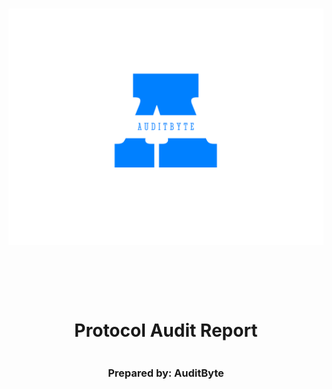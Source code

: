 <!DOCTYPE html>
<html>
<head>
<style>
    .full-page {
        width:  100%;
        height:  100vh; /* This will make the div take up the full viewport height */
        display: flex;
        flex-direction: column;
        justify-content: center;
        align-items: center;
    }
    .full-page img {
        max-width:  200;
        max-height:  200;
        margin-bottom: 5rem;
    }
    .full-page div{
        display: flex;
        flex-direction: column;
        justify-content: center;
        align-items: center;
    }
</style>
</head>
<body>

<div class="full-page">
    <img src="./auditbyte.png" alt="Logo">
    <div>
    <h1>Protocol Audit Report</h1>
    <h3>Prepared by: AuditByte</h3>
    </div>
</div>

</body>
</html>

<!-- Your report starts here! -->

# Table of Contents
- [Table of Contents](#table-of-contents)
- [Protocol Summary](#protocol-summary)
- [Disclaimer](#disclaimer)
- [Risk Classification](#risk-classification)
- [Audit Details](#audit-details)
  - [Scope](#scope)
  - [Roles](#roles)
- [Executive Summary](#executive-summary)
  - [Issues found](#issues-found)
- [Findings](#findings)
  - [High](#high)
    - [\[H-1\] Missing validation for `commissionRate` larger than `maxCommissionRate` in `IPTokenStaking::updateValidatorCommission` can cause operation fail](#h-1-missing-validation-for-commissionrate-larger-than-maxcommissionrate-in-iptokenstakingupdatevalidatorcommission-can-cause-operation-fail)
    - [\[H-2\] Missing check for validator existence in `IPTokenStaking::_stake` function can cause delegator to lose tokens.](#h-2-missing-check-for-validator-existence-in-iptokenstaking_stake-function-can-cause-delegator-to-lose-tokens)
    - [\[H-3\] Missing zero address checks in `IPTokenStaking::setOperator` can cause loss of operator's access.](#h-3-missing-zero-address-checks-in-iptokenstakingsetoperator-can-cause-loss-of-operators-access)
    - [\[H-4\] Missing zero address checks in `IPTokenStaking::setWithdrawalAddress` can cause loss of funds.](#h-4-missing-zero-address-checks-in-iptokenstakingsetwithdrawaladdress-can-cause-loss-of-funds)
    - [\[H-5\] Missing zero address checks in `IPTokenStaking::setRewardsAddress` can cause loss of funds.](#h-5-missing-zero-address-checks-in-iptokenstakingsetrewardsaddress-can-cause-loss-of-funds)
  - [Medium](#medium)
    - [\[M-1\] Missing Check for duplicate validator creation](#m-1-missing-check-for-duplicate-validator-creation)
    - [\[M-2\] Missing check for the remaining balance during redelegation in `IPTokenStaking::_redelegate` allows token below threshold to be omitted.](#m-2-missing-check-for-the-remaining-balance-during-redelegation-in-iptokenstaking_redelegate-allows-token-below-threshold-to-be-omitted)
    - [\[M-3\] Missing reentrancy guard in `IPTokenStaking::unstake` function](#m-3-missing-reentrancy-guard-in-iptokenstakingunstake-function)
    - [\[M-4\] Initializers could be front-run in `UpgradeEntrypoint` contract](#m-4-initializers-could-be-front-run-in-upgradeentrypoint-contract)
    - [\[M-5\] Missing check for `maxUBIPercentage` in `UBIPool` constructor allow setting UBI percentage over the maximum.](#m-5-missing-check-for-maxubipercentage-in-ubipool-constructor-allow-setting-ubi-percentage-over-the-maximum)
    - [\[M-6\] Centralization risk for trusted owners in `UpgradeEntrypoint::planUpgrade` function.](#m-6-centralization-risk-for-trusted-owners-in-upgradeentrypointplanupgrade-function)
    - [\[M-7\] Missing reentrancy guard in `IPTokenStaking::unstakeOnBehalf` function](#m-7-missing-reentrancy-guard-in-iptokenstakingunstakeonbehalf-function)
    - [\[M-8\] Centralization risk for trusted owners in `UpgradeEntrypoint::cancelUpgrade` function](#m-8-centralization-risk-for-trusted-owners-in-upgradeentrypointcancelupgrade-function)
  - [Low](#low)
    - [\[L-1\] `IPTokenStaking` can be initialized by anyone due to front-running](#l-1-iptokenstaking-can-be-initialized-by-anyone-due-to-front-running)
    - [\[L-2\] Centralization risk for trusted owners](#l-2-centralization-risk-for-trusted-owners)
    - [\[L-3\] Miscrepancy in `IPTokenStaking::_createValidator` function and the documentation](#l-3-miscrepancy-in-iptokenstaking_createvalidator-function-and-the-documentation)
    - [\[L-4\] Missing check in `IPTokenStaking::_redelegate` function for the source and destination validators supported token type](#l-4-missing-check-in-iptokenstaking_redelegate-function-for-the-source-and-destination-validators-supported-token-type)
    - [\[L-5\] Initializers in `UBIPool` contract could be front-run](#l-5-initializers-in-ubipool-contract-could-be-front-run)
    - [\[L-6\] Unsafe ERC20 Operations should not be used](#l-6-unsafe-erc20-operations-should-not-be-used)
    - [\[L-7\] The `nonReentrant` `modifier` should occur before all other modifiers](#l-7-the-nonreentrant-modifier-should-occur-before-all-other-modifiers)
    - [\[L-8\] Loop contains `require`/`revert` statements](#l-8-loop-contains-requirerevert-statements)
    - [\[L-9\]: Costly operations inside loops.](#l-9-costly-operations-inside-loops)
    - [\[L-10\]: State variable changes but no event is emitted.](#l-10-state-variable-changes-but-no-event-is-emitted)
- [Informational](#informational)
    - [\[I-1\] Missing check for the unstake amount larger than total unstakable tokens in `IPTokenStaking::_unstake` function](#i-1-missing-check-for-the-unstake-amount-larger-than-total-unstakable-tokens-in-iptokenstaking_unstake-function)
    - [\[I-2\] Sending fee to zero address in `IPTokenStaking::chargesFee` modifier burns all the fee.](#i-2-sending-fee-to-zero-address-in-iptokenstakingchargesfee-modifier-burns-all-the-fee)
    - [\[I-3\] Check effects Interactions Pattern not being followed in `UBIPool::claimUBI` function.](#i-3-check-effects-interactions-pattern-not-being-followed-in-ubipoolclaimubi-function)
- [Gas](#gas)

# Protocol Summary

The Story protocol is making the legal system for creative Intellectual Property (IP) more efficient by turning IP "programmable" on the blockchain. To do this, Story Network is created: a purpose-built layer 1 blockchain where people or programs alike can license, remix, and monetize IP according to transparent terms set by creators themselves.

# Disclaimer

The AUDITBYTE team makes all effort to find as many vulnerabilities in the code in the given time period, but holds no responsibilities for the findings provided in this document. A security audit by the team is not an endorsement of the underlying business or product. The audit was time-boxed and the review of the code was solely on the security aspects of the Solidity implementation of the contracts.

# Risk Classification

|            |        | Impact |        |     |
| ---------- | ------ | ------ | ------ | --- |
|            |        | High   | Medium | Low |
|            | High   | H      | H/M    | M   |
| Likelihood | Medium | H/M    | M      | M/L |
|            | Low    | M      | M/L    | L   |

We use the [CodeHawks](https://docs.codehawks.com/hawks-auditors/how-to-evaluate-a-finding-severity) severity matrix to determine severity. See the documentation for more details.

# Audit Details 
## Scope 

Commit: 17eaf993cfc6dea113f2f25639115a5e3eed50ae
```
/contracts/src/protocol
```

## Roles
# Executive Summary
## Issues found

| Severity | Number of issues found |
| -------- | ---------------------- |
| High     | 5                      |
| Medium   | 8                      |
| Low      | 10                     |
| Info     | 3                      |
| Total    | 26                     |

# Findings

## High

### [H-1] Missing validation for `commissionRate` larger than `maxCommissionRate` in `IPTokenStaking::updateValidatorCommission` can cause operation fail

**Description:** The function does not check if the new `commissionRate` exceeds the `maxCommissionRate`. According to the documentation, If the updated commission rate is larger than max commission rate or the commission rate change delta is larger than max commission rate change, the operation will fail.

```javascript
    function updateValidatorCommission(
        bytes calldata validatorUncmpPubkey,
        uint32 commissionRate
    ) external payable verifyUncmpPubkeyWithExpectedAddress(validatorUncmpPubkey, msg.sender) chargesFee {
        require(commissionRate >= minCommissionRate, "IPTokenStaking: Commission rate under min");
        emit UpdateValidatorCommssion(validatorUncmpPubkey, commissionRate);
    }
```

**Impact:** As a result of that, validators can set an  unreasonably high commision rate and this could lead to exploitative scenarios where validators overcharge delegators.
Delegators may suffer financial losses due to excessive fees.

**Proof of Code:**

In the proof of code below, `CreateValidator` function was called with a `maxCommissionRate` of 5000, then `UpdateValidatorCommssion` function was called with `commissionRate` of 100000000 which is greater than maximum commission rate previously set and it was executed successfully which against documentation.

<details>
<summary>Code</summary>

```javascript
    function testIPTokenStaking_updateValidatorMaxCommission() public {
        // uint256 stakeAmount = 0.5 ether;
        bytes memory validatorUncmpPubkey = delegatorUncmpPubkey;
        // Network shall allow anyone to create a new validator by staking validator’s own tokens (self-delegation)
        uint256 stakeAmount = ipTokenStaking.minStakeAmount();
        vm.deal(delegatorAddr, stakeAmount);
        vm.prank(delegatorAddr);
        vm.expectEmit(address(ipTokenStaking));
        emit IIPTokenStaking.CreateValidator(
            validatorUncmpPubkey,
            "delegator's validator",
            stakeAmount,
            1000,
            5000,
            100,
            1, // supportsUnlocked
            delegatorAddr,
            abi.encode("data")
        );
        ipTokenStaking.createValidator{ value: stakeAmount }({
            validatorUncmpPubkey: delegatorUncmpPubkey,
            moniker: "delegator's validator",
            commissionRate: 1000,
            maxCommissionRate: 5000,
            maxCommissionChangeRate: 100,
            supportsUnlocked: true,
            data: abi.encode("data")
        });

        uint32 commissionRate = 100000000;
        uint256 feeAmount = ipTokenStaking.fee();
        vm.deal(delegatorAddr, feeAmount * 10);
        vm.prank(delegatorAddr);
        vm.expectEmit(address(ipTokenStaking));
        emit IIPTokenStaking.UpdateValidatorCommssion(delegatorUncmpPubkey, commissionRate);
        ipTokenStaking.updateValidatorCommission{ value: feeAmount }(delegatorUncmpPubkey, commissionRate);
    }
```

</details>

**Recommended Mitigation:** There should be check to ensure the new `commissionRate` does not exceed `maxCommissionRate`.

```diff
    function updateValidatorCommission(
        bytes calldata validatorUncmpPubkey,
        uint32 commissionRate
    ) external payable verifyUncmpPubkeyWithExpectedAddress(validatorUncmpPubkey, msg.sender) chargesFee {
        require(commissionRate >= minCommissionRate, "IPTokenStaking: Commission rate under min");
+       require(commissionRate <= maxCommissionRate, "IPTokenStaking: Commission rate exceeds max");
        emit UpdateValidatorCommssion(validatorUncmpPubkey, commissionRate);
    }
```

### [H-2] Missing check for validator existence in `IPTokenStaking::_stake` function can cause delegator to lose tokens.

**Description:** There should be a check in `IPTokenStaking::_stake` for validator existence because according to the natspec the function should creates a validator if it does not exist, then delegates the stake to the validator. According to the documentation, if a delegator delegates to a non-existent validator, the tokens will NOT be refunded.

**Impact:** If the validator does not exist and a delegator delegates to it, the delegator will lose the tokens and will not be refunded. This will lead to financial losses for delegators or users.

**Proof of Concepts:**

It is confirmed in the proof of code below that user stake with unexisted validator without checking for the existence of the validator before.

```javascript
    function testIPTokenStaking_stakeWithoutValidator() public {
        bytes memory delegatorUncmpPubkeyx = hex"04e38d15ae6cc5d41cce27a2307903cb12a406cbf463fe5fef215bdf8aa988ced195e9327ac89cd362eaa0397f8d7f007c02b2a75642f174e455d339e4a1efe47b"; // pragma: allowlist-secret
        // Address matching delegatorCmpPubkey
        address delegatorAddrx = address(0xf398C12A45Bc409b6C652E25bb0a3e702492A4ab);

        // Flexible should produce 0 delegationId
        bytes memory validatorPubkey = delegatorUncmpPubkeyx;
        IIPTokenStaking.StakingPeriod stkPeriod = IIPTokenStaking.StakingPeriod.FLEXIBLE;
        vm.deal(delegatorAddrx, 10000 ether);
        vm.prank(delegatorAddrx);
        uint256 delegationId = ipTokenStaking.stake{ value: 1024 ether }(
            delegatorUncmpPubkeyx,
            validatorPubkey,
            stkPeriod,
            ""
        );
        assertEq(delegationId, 0);
    }
```

**Recommended Mitigation:** There should be a check for the validator existence before delegating to it.

- Add validation to check if the validator exists before proceeding with the delegation.
- If the validator does not exist, revert the transaction and ensure that no tokens are transferred.
- Use a mapping of existing validators (e.g., isValidator), which can be checked before proceeding with the staking operation.

```diff
+   mapping(bytes => bool) private isValidator;
.
.
.
    function _stake(
        bytes calldata delegatorUncmpPubkey,
        bytes calldata validatorUncmpPubkey,
        IIPTokenStaking.StakingPeriod stakingPeriod,
        bytes calldata data
    ) internal returns (uint256) {
        // This can't be tested from Foundry (Solidity), but can be triggered from js/rpc
        require(stakingPeriod <= IIPTokenStaking.StakingPeriod.LONG, "IPTokenStaking: Invalid staking period");
        (uint256 stakeAmount, uint256 remainder) = roundedStakeAmount(msg.value);
        require(stakeAmount >= minStakeAmount, "IPTokenStaking: Stake amount under min");

+       require(isValidator[validatorUncmpPubkey], "IPTokenStaking: Validator does not exist");

        uint256 delegationId = 0;
        if (stakingPeriod != IIPTokenStaking.StakingPeriod.FLEXIBLE) {
            delegationId = ++_delegationIdCounter;
        }
        emit Deposit(
            delegatorUncmpPubkey,
            validatorUncmpPubkey,
            stakeAmount,
            uint8(stakingPeriod),
            delegationId,
            msg.sender,
            data
        );
        // We burn staked tokens
        payable(address(0)).transfer(stakeAmount);

        if (remainder > 0) {
            _refundRemainder(remainder);
        }

        return delegationId;
    }
```

Add the code below in the `IPTokenStaking::_createValidator` function before making external call

```javascript
isValidator[validatorUncmpPubkey] = true;
```

### [H-3] Missing zero address checks in `IPTokenStaking::setOperator` can cause loss of operator's access.

**Description:** In `IPTokenStaking::setOperator` function,  there is missing zero address check for `operator` which can cause the intended operator not to have access to redelegate or unstake on delegator's behalf contrary to the documentation.

```javascript
    function setOperator(
        bytes calldata uncmpPubkey,
        address operator
    ) external payable verifyUncmpPubkeyWithExpectedAddress(uncmpPubkey, msg.sender) chargesFee {
        emit SetOperator(uncmpPubkey, operator);
    }

```

**Impact:** If the operator address is wrongly set, this can cause the intended operator not to have access or right to unstake or redelegate on delegator's behalf.

**Proof of Concepts:**

In the proof of code below, the `operator` address was set to zero address but due to lack of zero address check for the operator in the `IPTokenStaking::setOperator` function, the test successfully passed which can cause loss of access by the intended operator.

Insert the code in `IPTokenStaking.t.sol`

```javascript
    function testIPTokenStaking_setOperatorWithZeroAddress() public {
        address operator = address(0x0000000000000000000000000000000000000000);
        // Network should allow delegators to add operators for themselves
        uint256 feeAmount = 1 ether;
        vm.deal(delegatorAddr, feeAmount);
        vm.prank(delegatorAddr);
        vm.expectEmit(address(ipTokenStaking));
        emit IIPTokenStaking.SetOperator(delegatorUncmpPubkey, operator);
        ipTokenStaking.setOperator{ value: feeAmount }(delegatorUncmpPubkey, operator);
    }
```

**Recommended Mitigation:** It is advised to add the missing zero address checks for `operator` as this can cause loss of access to unstake or redelegate operation.

```diff
    function setOperator(
        bytes calldata uncmpPubkey,
        address operator
    ) external payable verifyUncmpPubkeyWithExpectedAddress(uncmpPubkey, msg.sender) chargesFee {
+       require(operator != address(0), "IPTokenStaking: Zero address not allowed");
        emit SetOperator(uncmpPubkey, operator);
    }

```

### [H-4] Missing zero address checks in `IPTokenStaking::setWithdrawalAddress` can cause loss of funds.

**Description:** In `IPTokenStaking::setWithdrawalAddress` function, there is missing zero address check for `newWithdrawalAddress`. This can cause loss of fund if the address is wrongly set, for example assuming the `newWithdrawalAddress` is set to zero address, any fund send to it will be lost.

```javascript
    function setWithdrawalAddress(
        bytes calldata delegatorUncmpPubkey,
        address newWithdrawalAddress
    ) external payable verifyUncmpPubkeyWithExpectedAddress(delegatorUncmpPubkey, msg.sender) chargesFee {
        emit SetWithdrawalAddress({
            delegatorUncmpPubkey: delegatorUncmpPubkey,
            executionAddress: bytes32(uint256(uint160(newWithdrawalAddress))) // left-padded bytes32 of the address
        });
    }

```

**Impact:** If the `newWithdrawalAddress` is set to zero address, any fund or amount send to it will be lost.

**Proof of Concepts:**

Insert the code below in `IPTokenStaking.t.sol`

```javascript
    function testIPTokenStaking_SetZeroWithdrawalAddress() public {
        uint256 feeAmount = ipTokenStaking.fee();
        address zeroWithdrawalAddress = address(0x000);
        vm.expectEmit(address(ipTokenStaking));
        emit IIPTokenStaking.SetWithdrawalAddress(
            delegatorUncmpPubkey,
            0x0000000000000000000000000000000000000000000000000000000000000000
        );
        vm.prank(delegatorAddr);
        ipTokenStaking.setWithdrawalAddress{ value: feeAmount }(delegatorUncmpPubkey, zeroWithdrawalAddress);

    }
```

**Recommended Mitigation:** It is advised to add the missing zero address checks for `newWithdrawalAddress` as this can cause loss of funds or asset sent to it.

```diff
    function setRewardsAddress(
        bytes calldata delegatorUncmpPubkey,
        address newRewardsAddress
    ) external payable verifyUncmpPubkeyWithExpectedAddress(delegatorUncmpPubkey, msg.sender) chargesFee {
+       require(newWithdrawalAddress != address(0), "IPTokenStaking: Zero address not allowed");
        emit SetRewardAddress({
            delegatorUncmpPubkey: delegatorUncmpPubkey,
            executionAddress: bytes32(uint256(uint160(newRewardsAddress))) // left-padded bytes32 of the address
        });
    }

```

### [H-5] Missing zero address checks in `IPTokenStaking::setRewardsAddress` can cause loss of funds.

**Description:** In `IPTokenStaking::setRewardsAddress` function, there is missing zero address check for `newRewardsAddress`. This can cause loss of fund if the address is wrongly set, for example assuming the `newRewardsAddress` is set to zero address, any reward send to it will be lost.

```javascript
    function setRewardsAddress(
        bytes calldata delegatorUncmpPubkey,
        address newRewardsAddress
    ) external payable verifyUncmpPubkeyWithExpectedAddress(delegatorUncmpPubkey, msg.sender) chargesFee {
        emit SetRewardAddress({
            delegatorUncmpPubkey: delegatorUncmpPubkey,
            executionAddress: bytes32(uint256(uint160(newRewardsAddress))) // left-padded bytes32 of the address
        });
    }

```

**Impact:** If the `newRewardsAddress` is set to zero address, any fund or reward send to it will be lost.

**Proof of Concepts:**

The proof of code below show that network allow the delegators to set zero withdraw address which can result in loss of funds or rewards if withdrawal is processed.

Insert the code below in `IPTokenStaking.t.sol`

```javascript
    function testIPTokenStaking_SetZeroRewardAddress() public {
        uint256 feeAmount = ipTokenStaking.fee();
        address zeroRewardAddress = address(0x000);
        vm.expectEmit(address(ipTokenStaking));
        emit IIPTokenStaking.SetRewardAddress(
            delegatorUncmpPubkey,
            0x0000000000000000000000000000000000000000000000000000000000000000
        );
        vm.prank(delegatorAddr);
        ipTokenStaking.setRewardsAddress{ value: feeAmount }(delegatorUncmpPubkey, zeroRewardAddress);
    }
```

**Recommended Mitigation:** Add a validation zero address check for `newRewardsAddress` variables as this can cause loss of funds or reward sent to it.

```diff
    function setRewardsAddress(
        bytes calldata delegatorUncmpPubkey,
        address newRewardsAddress
    ) external payable verifyUncmpPubkeyWithExpectedAddress(delegatorUncmpPubkey, msg.sender) chargesFee {
+       require(newRewardsAddress != address(0), "IPTokenStaking: Zero address not allowed");
        emit SetRewardAddress({
            delegatorUncmpPubkey: delegatorUncmpPubkey,
            executionAddress: bytes32(uint256(uint160(newRewardsAddress))) // left-padded bytes32 of the address
        });
    }

```

## Medium

### [M-1] Missing Check for duplicate validator creation

**Description:** The `IPTokenStaking::createValidator` function, according to documentation is expected to ignore calls made by a validator attempting to create validator instance second time. However, the current implementation does not use this rule. There is no check to prevent a validator from calling the function multiple times.

**Impact:** This cause discrepancy between documented behaviour and actual implementation.
Validators could misuse this functionality to create multiple validator entries, potentially leading to unforeseen vulnerabilities.

**Proof of Concepts:** 
The proof of code attempt to demonstrate creating a validator multiple times which is confirmed to execute second time and it opposed the documentation.

Insert the code below in `IPTokenStaking.t.sol`
<details>
<summary>Code</summary>

```javascript
    function testIPTokenStaking_CreateMultipleValidator() public {
        uint256 stakeAmount = 0.5 ether;
        bytes memory validatorUncmpPubkey = delegatorUncmpPubkey;
        stakeAmount = ipTokenStaking.minStakeAmount();
        vm.deal(delegatorAddr, stakeAmount);
        vm.startPrank(delegatorAddr);
        vm.expectEmit(address(ipTokenStaking));
        emit IIPTokenStaking.CreateValidator(
            validatorUncmpPubkey,
            "delegator's validator",
            stakeAmount,
            1000,
            5000,
            100,
            1, // supportsUnlocked
            delegatorAddr,
            abi.encode("data")
        );
        ipTokenStaking.createValidator{ value: stakeAmount }({
            validatorUncmpPubkey: delegatorUncmpPubkey,
            moniker: "delegator's validator",
            commissionRate: 1000,
            maxCommissionRate: 5000,
            maxCommissionChangeRate: 100,
            supportsUnlocked: true,
            data: abi.encode("data")
        });
        vm.stopPrank();

        vm.deal(delegatorAddr, stakeAmount);
        vm.startPrank(delegatorAddr);
        vm.expectEmit(address(ipTokenStaking));
        emit IIPTokenStaking.CreateValidator(
            validatorUncmpPubkey,
            "delegator's validator",
            stakeAmount,
            1000,
            5000,
            100,
            1, // supportsUnlocked
            delegatorAddr,
            abi.encode("data")
        );
        ipTokenStaking.createValidator{ value: stakeAmount }({
            validatorUncmpPubkey: delegatorUncmpPubkey,
            moniker: "delegator's validator",
            commissionRate: 1000,
            maxCommissionRate: 5000,
            maxCommissionChangeRate: 100,
            supportsUnlocked: true,
            data: abi.encode("data")
        });
    }
```
</details>

**Recommended Mitigation:** Use a mapping variable to check whether the caller has already created a validator.

```diff
+   mapping(address => bool) private isValidator;
.
.
.
    function createValidator(
        bytes calldata validatorUncmpPubkey,
        string calldata moniker,
        uint32 commissionRate,
        uint32 maxCommissionRate,
        uint32 maxCommissionChangeRate,
        bool supportsUnlocked,
        bytes calldata data
    ) external payable verifyUncmpPubkeyWithExpectedAddress(validatorUncmpPubkey, msg.sender) nonReentrant {

+       require(!isValidator[msg.sender], "Validator already exists");

+       isValidator[msg.sender] = true;

        _createValidator(
            validatorUncmpPubkey,
            moniker,
            commissionRate,
            maxCommissionRate,
            maxCommissionChangeRate,
            supportsUnlocked,
            data
        );
    }
```

### [M-2] Missing check for the remaining balance during redelegation in `IPTokenStaking::_redelegate` allows token below threshold to be omitted.

**Description:** According to the documentation, if the remaining balance after redelegation is less than 1024 IP, all remaining tokens will be redelegated together but in `IPTokenStaking::_redelegation` funtion there is no check for remaining token less than minimum (1024IP) to be redelegated together.

**Impact:** This can cause remaining balance less than minimum amount after redelegation not to be redelegated together which is wrong according to the documentation.

**Proof of Concepts:**

**Recommended Mitigation:** Adding a check to know if the remaining balance after redelegation is less than minimum amount.

```diff
    function _redelegate(
        bytes calldata delegatorUncmpPubkey,
        bytes calldata validatorUncmpSrcPubkey,
        bytes calldata validatorUncmpDstPubkey,
        uint256 delegationId,
        uint256 amount
    ) private {
        require(
            keccak256(validatorUncmpSrcPubkey) != keccak256(validatorUncmpDstPubkey),
            "IPTokenStaking: Redelegating to same validator"
        );
-       (uint256 stakeAmount, ) = roundedStakeAmount(amount);
+       (uint256 stakeAmount, remainder) = roundedStakeAmount(amount);
        require(stakeAmount >= minStakeAmount, "IPTokenStaking: Stake amount under min");
        require(delegationId <= _delegationIdCounter, "IPTokenStaking: Invalid delegation id");
+       if (remainder < minStakeAmount) {
            stakeAmount += remainder;
        }

        emit Redelegate(
            delegatorUncmpPubkey,
            validatorUncmpSrcPubkey,
            validatorUncmpDstPubkey,
            delegationId,
            msg.sender,
            stakeAmount
        );
    }

```

### [M-3] Missing reentrancy guard in `IPTokenStaking::unstake` function

**Description:** `IPTokenStaking::_unstake` function emit `Withdraw` event which is responsible for withdrawing the unstaking amount. It is neccessary for the withdraw action to make an external call, inorder to perform a safe operation in making an external call that is free from reentrancy attack, it is always advisable to use `nonReentrant` guard from openzeppelin.

**Impact:** If the function is prone to rentrancy attack, malicious user or attacker can drain all the funds in the contract by repeatedly calling the `unstake` function multiple time in a single transaction.

**Proof of Concepts:**

Below is the `unstake` function in `IPTokenStaking`

```javascript
    function _unstake(
        bytes calldata delegatorUncmpPubkey,
        bytes calldata validatorUncmpPubkey,
        uint256 delegationId,
        uint256 amount,
        bytes calldata data
    ) private {
        require(delegationId <= _delegationIdCounter, "IPTokenStaking: Invalid delegation id");
        require(amount >= minUnstakeAmount, "IPTokenStaking: Unstake amount under min");
        require(amount % STAKE_ROUNDING == 0, "IPTokenStaking: Amount must be rounded to STAKE_ROUNDING");
        emit Withdraw(delegatorUncmpPubkey, validatorUncmpPubkey, amount, delegationId, msg.sender, data);
    }
```

The fields in the `withdraw` event is copied below

```javascript
    event Withdraw(
        bytes delegatorUncmpPubkey,
        bytes validatorUncmpPubkey,
        uint256 stakeAmount,
        uint256 delegationId,
        address operatorAddress,
        bytes data
    );
```

Note in the `withdraw` event above there is `operatorAddress` field which can be an attacker contract address, if not correctly handle on chain it can expose the contract to reentrancy attack.

**Recommended Mitigation:** It is advised to add `nonReentrant` guard (modifier) to the `IPTokenStaking::unstake` function.

```diff
    function unstake(
        bytes calldata delegatorUncmpPubkey,
        bytes calldata validatorUncmpPubkey,
        uint256 delegationId,
        uint256 amount,
        bytes calldata data
    )
        external
        payable
+       nonReentrant
        verifyUncmpPubkeyWithExpectedAddress(delegatorUncmpPubkey, msg.sender)
        verifyUncmpPubkey(validatorUncmpPubkey)
        chargesFee
    {
        _unstake(delegatorUncmpPubkey, validatorUncmpPubkey, delegationId, amount, data);
    }

```

### [M-4] Initializers could be front-run in `UpgradeEntrypoint` contract

**Description:** Assuming `UpgradeEntryPoint.sol` contract was deployed but it was not initialized immediately or there was delay in initialization through `UpgradeEntryPoint::initialize` function, then somebody else initialize the contract with his own address. This result in front-running situation where an attacker takes advantage of information about a transaction that has not yet been mined and submits their own transaction to execute it first, allowing attacker to set ownership of the contract.

```javascript
    function initialize(address owner) public initializer {
        require(owner != address(0), "UpgradeEntrypoint: owner cannot be zero address");
        __Ownable_init(owner);
    }
```

**Impact:** An attacker could front-run the contract, allowing it to set the owner of the contract with intended or any address or stealing the ownership of the contract.

**Recommended Mitigation:** 

- Do not forget to initialize the contract immediately it is deployed and always make sure the initialization is very fast to prevent front-run attack.
- Implement access control for the `initialize` function to ensure that only authorized accounts can call it.


### [M-5] Missing check for `maxUBIPercentage` in `UBIPool` constructor allow setting UBI percentage over the maximum.

**Description:** According to the documentation, maximum UBI percentage that can be set is 20% but in the code implementation the `constructor` does not have the check for `maxUBIPercentage` greater than 20%. This can cause setting `maxUBIPercentage` above the intended maximum amount which is against the documentation plan.

**Impact:** Due to this, if the `maxUBIPercentage` is given portion of newly minted token more than maximum UBI percentage, this can cause validators to be over incentivized and affected the amount of available minted token.

```javascript
    constructor(uint32 maxUBIPercentage) {
        MAX_UBI_PERCENTAGE = maxUBIPercentage;
        _disableInitializers();
    }
```

**Proof of Concepts:**

The maximum UBI percentage that can be set is 20% according to the documentation but from the code below 25% is set and accepted.

Insert code below in the `UBIPool.t.sol` file

```javascript
    function test_recommendedMaxUbiPercntage20_00() public {
        UBIPool ubiPoolContract;
        uint32 RECOMMENDED_MAX_UBI_PERCENTAGE = 20_00;
        ubiPoolContract = new UBIPool(25_00);
        assert(ubiPoolContract.MAX_UBI_PERCENTAGE() != RECOMMENDED_MAX_UBI_PERCENTAGE);
    }
```

**Recommended Mitigation:** It is a good pattern to add a check for `maxUBIPercentage` not to be more than the intended maximum percentage specified by the documentation.

```diff
    constructor(uint32 maxUBIPercentage) {
+        require(maxUBIPercentage <= 20, "UBI: Percentage exceeds maximum limit 20");
        MAX_UBI_PERCENTAGE = maxUBIPercentage;
        _disableInitializers();
    }
```

### [M-6] Centralization risk for trusted owners in `UpgradeEntrypoint::planUpgrade` function.

**Description:** In `UpgradeEntrypoint::planUpgrade` function, owners have privilege rights to perform admin tasks and these owners need to be trusted not to perform malicious updates or drain funds.

```javascript
    function planUpgrade(string calldata name, int64 height, string calldata info) external onlyOwner {
        emit SoftwareUpgrade({ name: name, height: height, info: info });
    }
```

**Impact:** Contracts have owners with privileged rights to perform admin tasks and need to be trusted to not perform malicious updates or drain funds.

Instances (1):

```javascript
function planUpgrade(string calldata name, int64 height, string calldata info) external onlyOwner {
```

**Recommended Mitigation:** Ensure only trusted owner is permitted to run `UpgradeEntrypoint::planUpgrade` function to protect the contract from malicious attack.

### [M-7] Missing reentrancy guard in `IPTokenStaking::unstakeOnBehalf` function

**Description:** `IPTokenStaking::_unstake` function emit `Withdraw` event which is responsible for withdrawing the unstaking amount. It is neccessary for the withdraw action to make an external call, inorder to perform a safe operation in making an external call that is free from reentrancy attack, it is always advisable to use `nonReentrant` guard from openzeppelin.

**Impact:** If the `IPTokenStaking::_unstake` function is prone to rentrancy attack, malicious user or attacker can drain all the funds in the contract by repeatedly calling the `unstake` function multiple time in a single transaction.

**Proof of Concepts:**

Below is the `unstake` function in `IPTokenStaking` contract.

```javascript
    function _unstake(
        bytes calldata delegatorUncmpPubkey,
        bytes calldata validatorUncmpPubkey,
        uint256 delegationId,
        uint256 amount,
        bytes calldata data
    ) private {
        require(delegationId <= _delegationIdCounter, "IPTokenStaking: Invalid delegation id");
        require(amount >= minUnstakeAmount, "IPTokenStaking: Unstake amount under min");
        require(amount % STAKE_ROUNDING == 0, "IPTokenStaking: Amount must be rounded to STAKE_ROUNDING");
        emit Withdraw(delegatorUncmpPubkey, validatorUncmpPubkey, amount, delegationId, msg.sender, data);
    }
```

The fields in the `withdraw` event is copied below

```javascript
    event Withdraw(
        bytes delegatorUncmpPubkey,
        bytes validatorUncmpPubkey,
        uint256 stakeAmount,
        uint256 delegationId,
        address operatorAddress,
        bytes data
    );
```

Note in the `withdraw` event above there is `operatorAddress` field which can be an attacker contract address, if not correctly handle on chain it can expose the contract to reentrancy attack.

**Recommended Mitigation:** It is advised to add `nonReentrant` guard (modifier) to the `IPTokenStaking::unstakeOnBehalf` function.

### [M-8] Centralization risk for trusted owners in `UpgradeEntrypoint::cancelUpgrade` function

**Description:** In `UpgradeEntrypoint::cancelUpgrade`, owners have privilege rights to perform admin tasks and these owners need to be trusted not to perform malicious updates by cancelling upgrade that is not supposed to cancel.

**Impact:** Contract has owners with privileged rights to perform admin tasks and need to be trusted to not perform malicious updates of cancelling upgrade that is needed in `cancelUpgrade` function.

Instances (1):

```javascript
function cancelUpgrade() external onlyOwner {
```

**Recommended Mitigation:** Ensure only trusted owner is permitted to run `UpgradeEntrypoint::cancelUpgrade` function to protect the contract from malicious attack of cancelling the upgrade.

## Low 

### [L-1] `IPTokenStaking` can be initialized by anyone due to front-running

**Description:** The `initialize` function within the `IPTokenStaking.sol` is vulnerable to front-running. This function allows an attacker to make external call to it, set their own values and take ownership of the contract.

```javascript
    function initialize(IIPTokenStaking.InitializerArgs calldata args) public initializer {
        __ReentrancyGuard_init();
        __Ownable_init(args.owner);
        _setMinStakeAmount(args.minStakeAmount);
        _setMinUnstakeAmount(args.minUnstakeAmount);
        _setMinCommissionRate(args.minCommissionRate);
        _setFee(args.fee);
    }
```

**Impact:** An attacker could front-run the intended owner and initialize the contract with their own parameters. This could lead to changing the ownership of the contract, changing the contract's state variable like `minStakeAmount`, `minUnstakeAmount`, `minCommissionRate`, `fee`.

**Proof of Concepts:** 

**Recommended Mitigation:** Implement access control for the `initialize` function to ensure that only authorized accounts can call it.

### [L-2] Centralization risk for trusted owners

**Description:**

**Impact:** Contracts have owners with privileged rights to perform admin tasks and need to be trusted to not perform malicious updates or drain funds.

Instances (4):

```javascript
    File: /src/protocol/IPTokenStaking.sol

    function setMinStakeAmount(uint256 newMinStakeAmount) external onlyOwner {
    function setMinUnstakeAmount(uint256 newMinUnstakeAmount) external onlyOwner {
    function setFee(uint256 newFee) external onlyOwner {
    function setMinCommissionRate(uint256 newValue) external onlyOwner {
```

**Proof of Concepts:**

**Recommended Mitigation:** There should be proper monitoring of all processes and actions carried out in the protocol.

### [L-3] Miscrepancy in `IPTokenStaking::_createValidator` function and the documentation

**Description:** According to the documentation the initial staking amount needs to be larger than a threshold but the `_createValidator` function checks for `stakeAmount` less than or equivalent to `minStakeAmount`

**Impact:** If the staking amount is exactly the same as threshold, this will result to violation of minimum staking amount rule. This discrepancy could reduce the effectiveness and undermines user trust in the protocol.

**Proof of Concepts:**

**Recommended Mitigation:** For safe operation of the `IPTokenStaking::_createValidator` function, either the `minStakeAmount` state should be larger than a threshold according to documentation or `stakeAmount` greater than (>) `minStakeAmount`

```diff
function _createValidator(
        bytes calldata validatorUncmpPubkey,
        string memory moniker,
        uint32 commissionRate,
        uint32 maxCommissionRate,
        uint32 maxCommissionChangeRate,
        bool supportsUnlocked,
        bytes calldata data
    ) internal {
        (uint256 stakeAmount, uint256 remainder) = roundedStakeAmount(msg.value);
-       require(stakeAmount >= minStakeAmount, "IPTokenStaking: Stake amount under min");
+       require(stakeAmount > minStakeAmount, "IPTokenStaking: Stake amount under min");
        require(commissionRate >= minCommissionRate, "IPTokenStaking: Commission rate under min");
        require(commissionRate <= maxCommissionRate, "IPTokenStaking: Commission rate over max");
        require(bytes(moniker).length <= MAX_MONIKER_LENGTH, "IPTokenStaking: Moniker length over max");

        payable(address(0)).transfer(stakeAmount);
        emit CreateValidator(
            validatorUncmpPubkey,
            moniker,
            stakeAmount,
            commissionRate,
            maxCommissionRate,
            maxCommissionChangeRate,
            supportsUnlocked ? 1 : 0,
            msg.sender,
            data
        );
        if (remainder > 0) {
            _refundRemainder(remainder);
        }
    }

```

### [L-4] Missing check in `IPTokenStaking::_redelegate` function for the source and destination validators supported token type

**Description:** The documentation stated that redelegation can only be triggered when the source and destination validators support the same token type, but there is no check for that in the `_redelegate` function

```javascript
    function _redelegate(
        bytes calldata delegatorUncmpPubkey,
        bytes calldata validatorUncmpSrcPubkey,
        bytes calldata validatorUncmpDstPubkey,
        uint256 delegationId,
        uint256 amount
    ) private {
        require(
            keccak256(validatorUncmpSrcPubkey) != keccak256(validatorUncmpDstPubkey),
            "IPTokenStaking: Redelegating to same validator"
        );
        (uint256 stakeAmount, ) = roundedStakeAmount(amount);
        require(stakeAmount >= minStakeAmount, "IPTokenStaking: Stake amount under min");
        require(delegationId <= _delegationIdCounter, "IPTokenStaking: Invalid delegation id");

        emit Redelegate(
            delegatorUncmpPubkey,
            validatorUncmpSrcPubkey,
            validatorUncmpDstPubkey,
            delegationId,
            msg.sender,
            stakeAmount
        );
    }
```

**Impact:** This will result to incorrect handling of the user request by invoking the `redelegate` function when not supposed to, incase there is source and destination validators token type mismatch.
This alter the normal behaviour of the protocol according to the documentation.

**Proof of Concepts:**

**Recommended Mitigation:** Validate token type compatibility by ensuring the source and destination validators support the same token type in the `IPTokenStaking::_redelegate` function

### [L-5] Initializers in `UBIPool` contract could be front-run

**Description:** Assuming `UBIPool` contract was deployed but it was not initialized immediately or there was delay in initialization through `UBIPool::initialize` function, then somebody else initialize the contract with his own address. This result in front-running situation where an attacker takes advantage of information about a transaction that has not yet been mined and submits their own transaction to execute it first, allowing attacker to set ownership of the contract.

```javascript
    function initialize(address owner) public initializer {
        require(owner != address(0), "UBIPool: owner cannot be zero address");
        __Ownable_init(owner);
    }

```

**Impact:** An attacker could front-run the contract, allowing it to set the owner of the contract with intended or any address or stealing the ownership of the contract.

**Proof of Concepts:**


**Recommended Mitigation:** 

- Do not forget to initialize the contract immediately it is deployed and always make sure the initialization is very fast to prevent front-run attack.
- Implement access control for the `initialize` function to ensure that only authorized accounts can call it.

### [L-6] Unsafe ERC20 Operations should not be used

ERC20 functions may not behave as expected. For example: return values are not always meaningful. It is recommended to use OpenZeppelin's SafeERC20 library.

<details>
<summary>3 Found Instances</summary>

- Found in src/protocol/IPTokenStaking.sol [Line: 59](src/protocol/IPTokenStaking.sol#L59)

    ```solidity
	        payable(address(0x0)).transfer(msg.value);
	```

- Found in src/protocol/IPTokenStaking.sol [Line: 263](src/protocol/IPTokenStaking.sol#L263)

    ```solidity
	        payable(address(0)).transfer(stakeAmount);
	```

- Found in src/protocol/IPTokenStaking.sol [Line: 398](src/protocol/IPTokenStaking.sol#L398)

	```solidity
	        payable(address(0)).transfer(stakeAmount);
	```

</details>

### [L-7] The `nonReentrant` `modifier` should occur before all other modifiers

This is a best-practice to protect against reentrancy in other modifiers.

<details><summary>3 Found Instances</summary>


- Found in src/protocol/IPTokenStaking.sol [Line: 225](src/protocol/IPTokenStaking.sol#L225)

	```solidity
	    ) external payable verifyUncmpPubkeyWithExpectedAddress(validatorUncmpPubkey, msg.sender) nonReentrant {
	```

- Found in src/protocol/IPTokenStaking.sol [Line: 329](src/protocol/IPTokenStaking.sol#L329)

	```solidity
	        nonReentrant
	```

- Found in src/protocol/IPTokenStaking.sol [Line: 355](src/protocol/IPTokenStaking.sol#L355)

	```solidity
	        nonReentrant
	```

</details>

### [L-8] Loop contains `require`/`revert` statements

Avoid `require` / `revert` statements in a loop because a single bad item can cause the whole transaction to fail. It's better to forgive on fail and return failed elements post processing of the loop

<details><summary>1 Found Instances</summary>

- Found in src/protocol/UBIPool.sol [Line: 80](src/protocol/UBIPool.sol#L80)

	```solidity
	        for (uint256 i = 0; i < amounts.length; i++) {
	```

</details>

### [L-9]: Costly operations inside loops.

Invoking `SSTORE`operations in loops may lead to Out-of-gas errors. Use a local variable to hold the loop computation result.

<details><summary>1 Found Instances</summary>


- Found in src/protocol/UBIPool.sol [Line: 80](src/protocol/UBIPool.sol#L80)

	```solidity
	        for (uint256 i = 0; i < amounts.length; i++) {
	```

</details>

### [L-10]: State variable changes but no event is emitted.

State variable changes in this function but no event is emitted.

<details>
<summary>1 Found Instances</summary>


- Found in src/protocol/UBIPool.sol [Line: 98](src/protocol/UBIPool.sol#L98)

	```solidity
	    function claimUBI(
	```

</details>


# Informational

### [I-1] Missing check for the unstake amount larger than total unstakable tokens in `IPTokenStaking::_unstake` function

**Description:** According to the documentation, if the unstake amount passed in is larger than the total unstakable tokens, the current total unstakable amounts will be unstaked but there is no check to confirm unstake amount passed and this result in unexpected error and makes the contract vulnerables to attacker.

```javascript
function _unstake(
        bytes calldata delegatorUncmpPubkey,
        bytes calldata validatorUncmpPubkey,
        uint256 delegationId,
        uint256 amount,
        bytes calldata data
    ) private {
        require(delegationId <= _delegationIdCounter, "IPTokenStaking: Invalid delegation id");
        require(amount >= minUnstakeAmount, "IPTokenStaking: Unstake amount under min");
        require(amount % STAKE_ROUNDING == 0, "IPTokenStaking: Amount must be rounded to STAKE_ROUNDING");
        emit Withdraw(delegatorUncmpPubkey, validatorUncmpPubkey, amount, delegationId, msg.sender, data);
    }
```

**Impact:** This can result in unexpected error. If not correctly handle on the consensus chain, it can make the contract vulnerables to the attacker and drain the wallet by supplying fake amount.
This will have effect on both `unstake` and `unstakeOnBehalf` function, if not properly handle.


**Recommended Mitigation:** It is good to add a check for the unstake amount larger than total unstakable tokens.


### [I-2] Sending fee to zero address in `IPTokenStaking::chargesFee` modifier burns all the fee.

**Description:** fee collected from an account using `msg.value` is sent to zero address which actually burns it without profiting the protocol. From the `constructor` DEFAULT_MIN_FEE is greater than 1 gwei = 0.000000009 Ether, and in `IPTokenStaking::_setFee` function "fee" is set to greater than DEFAULT_MIN_FEE.

```javascript
    modifier chargesFee() {
        require(msg.value == fee, "IPTokenStaking: Invalid fee amount");
        payable(address(0x0)).transfer(msg.value);
        _;
    }

```

**Impact:** Sending any fund to zero address means burning the fund or any token send to it.

**Proof of Concepts:**

**Recommended Mitigation:** `chargesFee` modifier needs to pay proper attention to, because it is been used in many functions and constantly keeps on sending funds or any value to zero address.


### [I-3] Check effects Interactions Pattern not being followed in `UBIPool::claimUBI` function.

**Description:** Checks effects interactions(CEI) is not being followed in the `claimUBI` function of `UBIPool.sol`. There is external call being made before updating the `totalPendingClaims` variable. It is always a good pattern to follow Check Effect Interactions(CEI) by updating all the state first before making an external call.

```javascript
    function claimUBI(
        uint256 distributionId,
        bytes calldata validatorUncmpPubkey
    ) external nonReentrant verifyUncmpPubkeyWithExpectedAddress(validatorUncmpPubkey, msg.sender) {
        uint256 amount = validatorUBIAmounts[distributionId][validatorUncmpPubkey];
        require(amount > 0, "UBIPool: no UBI to claim");
        validatorUBIAmounts[distributionId][validatorUncmpPubkey] = 0;
        (bool success, ) = msg.sender.call{ value: amount }("");
        require(success, "UBIPool: failed to send UBI");
        totalPendingClaims -= amount;
    }
```

**Impact:** It does not make the function follow a standard way of preventing reentrancy attack by follow  Check Effect Interactions(CEI) patterns although `nonReentrant` guard from the openzeppellin has been used to prevent reentrancy.

**Proof of Concepts:**

**Recommended Mitigation:** It is advised to follow CEI pattern wherever possible. Consider updating all the state changes first before making an external call to the other contract.

```diff
    function claimUBI(
        uint256 distributionId,
        bytes calldata validatorUncmpPubkey
    ) external nonReentrant verifyUncmpPubkeyWithExpectedAddress(validatorUncmpPubkey, msg.sender) {
        uint256 amount = validatorUBIAmounts[distributionId][validatorUncmpPubkey];
        require(amount > 0, "UBIPool: no UBI to claim");
        validatorUBIAmounts[distributionId][validatorUncmpPubkey] = 0;
+       totalPendingClaims -= amount;
        (bool success, ) = msg.sender.call{ value: amount }("");
        require(success, "UBIPool: failed to send UBI");
-        totalPendingClaims -= amount;
    }
```


# Gas 